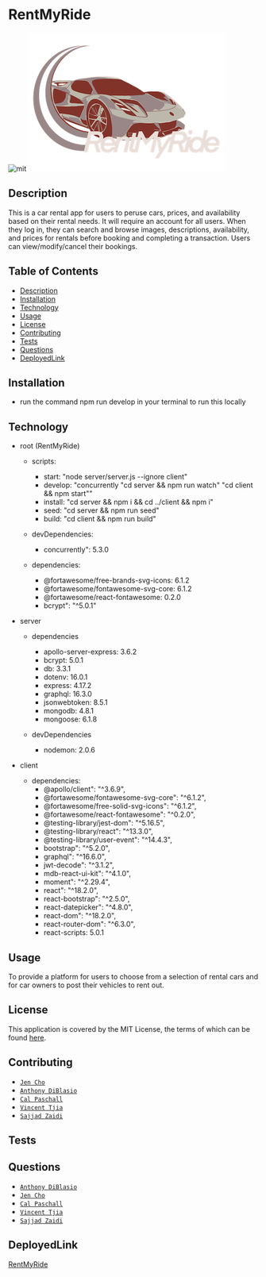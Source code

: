 # RentMyRide

![mit](https://img.shields.io/badge/license-MIT%20License-red)
![logo](./client/src/images/logo2.png)

## Description

This is a car rental app for users to peruse cars, prices, and availability based on their rental needs. It will require an account for all users. When they log in, they can search and browse images, descriptions, availability, and prices for rentals before booking and completing a transaction. Users can view/modify/cancel their bookings.

## Table of Contents

- [Description](#description)
- [Installation](#installation)
- [Technology](#technology)
- [Usage](#usage)
- [License](#license)
- [Contributing](#contributing)
- [Tests](#tests)
- [Questions](#questions)
- [DeployedLink](#deployedlink)

## Installation
- run the command npm run develop in your terminal to run this locally

## Technology
- root (RentMyRide)
  - scripts: 
    - start: "node server/server.js --ignore client"
    - develop: "concurrently \"cd server && npm run watch\" \"cd client && npm start\""
    - install: "cd server && npm i && cd ../client && npm i"
    - seed: "cd server && npm run seed"
    - build: "cd client && npm run build"
  
  
  - devDependencies: 
    - concurrently": 5.3.0
  
  - dependencies: 
    - @fortawesome/free-brands-svg-icons: 6.1.2
    - @fortawesome/fontawesome-svg-core: 6.1.2
    - @fortawesome/react-fontawesome: 0.2.0
    - bcrypt": "^5.0.1"
 
- server 
  - dependencies
    - apollo-server-express: 3.6.2
    - bcrypt: 5.0.1
    - db: 3.3.1
    - dotenv: 16.0.1
    - express: 4.17.2
    - graphql: 16.3.0
    - jsonwebtoken: 8.5.1
    - mongodb: 4.8.1
    - mongoose: 6.1.8
 
  - devDependencies
    - nodemon: 2.0.6
- client
  - dependencies:
    - @apollo/client": "^3.6.9",
    - @fortawesome/fontawesome-svg-core": "^6.1.2",
    - @fortawesome/free-solid-svg-icons": "^6.1.2",
    - @fortawesome/react-fontawesome": "^0.2.0",
    - @testing-library/jest-dom": "^5.16.5",
    - @testing-library/react": "^13.3.0",
    - @testing-library/user-event": "^14.4.3",
    - bootstrap": "^5.2.0",
    - graphql": "^16.6.0",
    - jwt-decode": "^3.1.2",
    - mdb-react-ui-kit": "^4.1.0",
    - moment": "^2.29.4",
    - react": "^18.2.0",
    - react-bootstrap": "^2.5.0",
    - react-datepicker": "^4.8.0",
    - react-dom": "^18.2.0",
    - react-router-dom": "^6.3.0",
    - react-scripts: 5.0.1
  
  

## Usage

To provide a platform for users to choose from a selection of rental cars and for car owners to post their vehicles to rent out.

## License
This application is covered by the MIT License, the terms of which can be found [here](https://opensource.org/licenses/MIT).

## Contributing

- [`Jen Cho`](https://github.com/choyoonme)
- [`Anthony DiBlasio`](https://github.com/AnthonyDiBlasio)
- [`Cal Paschall`](https://github.com/cpaschall)
- [`Vincent Tjia`](https://github.com/binnie51)
- [`Sajjad Zaidi`](https://github.com/sajjazaidi2015)

## Tests


## Questions

- [`Anthony DiBlasio`](https://github.com/anthonydiblasio/) 
- [`Jen Cho`](https://github.com/choyoonme)
- [`Cal Paschall`](https://github.com/cpaschall)
- [`Vincent Tjia`](https://github.com/binnie51)
- [`Sajjad Zaidi`](https://github.com/sajjazaidi2015)

## DeployedLink

[RentMyRide](https://rentmyride01.herokuapp.com/)

